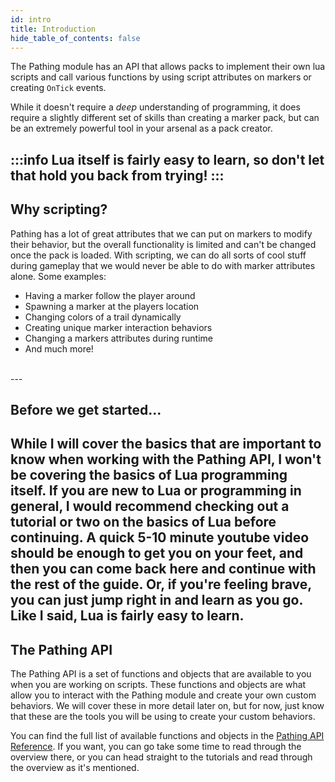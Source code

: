 ```yaml
---
id: intro
title: Introduction
hide_table_of_contents: false
---
```


The Pathing module has an API that allows packs to implement their own lua scripts and call various functions by using script attributes on markers or creating `OnTick` events. 

While it doesn't require a _deep_ understanding of programming, it does require a slightly different set of skills than creating a marker pack, but can be an extremely powerful tool in your arsenal as a pack creator. 

:::info
Lua itself is fairly easy to learn, so don't let that hold you back from trying!
:::
<br/>
---

## Why scripting?
Pathing has a lot of great attributes that we can put on markers to modify their behavior, but the overall functionality is limited and can't be changed once the pack is loaded. With scripting, we can do all sorts of cool stuff during gameplay that we would never be able to do with marker attributes alone. Some examples:
- Having a marker follow the player around
- Spawning a marker at the players location
- Changing colors of a trail dynamically
- Creating unique marker interaction behaviors
- Changing a markers attributes during runtime
- And much more!
<br/>
---

## Before we get started...
While I will cover the basics that are important to know when working with the Pathing API, I won't be covering the basics of Lua programming itself. If you are new to Lua or programming in general, I would recommend checking out a tutorial or two on the basics of Lua before continuing. A quick 5-10 minute youtube video should be enough to get you on your feet, and then you can come back here and continue with the rest of the guide. Or, if you're feeling brave, you can just jump right in and learn as you go. Like I said, Lua is fairly easy to learn.
<br/>
---

## The Pathing API
The Pathing API is a set of functions and objects that are available to you when you are working on scripts. These functions and objects are what allow you to interact with the Pathing module and create your own custom behaviors. We will cover these in more detail later on, but for now, just know that these are the tools you will be using to create your custom behaviors.

You can find the full list of available functions and objects in the [Pathing API Reference](/docs/lua-scripting/lua-lib/api_intro). If you want, you can go take some time to read through the overview there, or you can head straight to the tutorials and read through the overview as it's mentioned.


